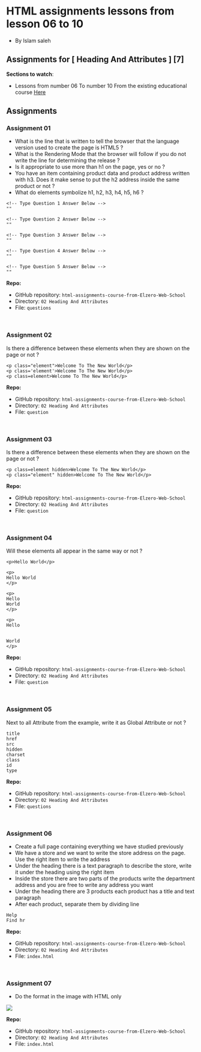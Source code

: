 # HTML assignments lessons from lesson 06 to 10

- By Islam saleh

## Assignments for [ Heading And Attributes ] [7]

**Sections to watch**:

- Lessons from number 06 To number 10 From the existing educational course [Here](https://www.youtube.com/playlist?list=PLDoPjvoNmBAw_t_XWUFbBX-c9MafPk9ji)

## Assignments

### Assignment 01

- What is the line that is written to tell the browser that the language version used to create the page is HTML5 ?
- What is the Rendering Mode that the browser will follow if you do not write the line for determining the release ?
- Is it appropriate to use more than h1 on the page, yes or no ?
- You have an item containing product data and product address written with h3. Does it make sense to put the h2 address inside the same product or not ?
- What do elements symbolize h1, h2, h3, h4, h5, h6 ?

```
<!-- Type Question 1 Answer Below -->
""

<!-- Type Question 2 Answer Below -->
""

<!-- Type Question 3 Answer Below -->
""

<!-- Type Question 4 Answer Below -->
""

<!-- Type Question 5 Answer Below -->
""
```

**Repo:**

- GitHub repository: `html-assignments-course-from-Elzero-Web-School`
- Directory: `02 Heading And Attributes`
- File: `questions`

<br />

### Assignment 02

Is there a difference between these elements when they are shown on the page or not ?

```
<p class="element">Welcome To The New World</p>
<p class='element'>Welcome To The New World</p>
<p class=element>Welcome To The New World</p>
```

**Repo:**

- GitHub repository: `html-assignments-course-from-Elzero-Web-School`
- Directory: `02 Heading And Attributes`
- File: `question`

<br />

### Assignment 03

Is there a difference between these elements when they are shown on the page or not ?

```
<p class=element hidden>Welcome To The New World</p>
<p class="element" hidden>Welcome To The New World</p>
```

**Repo:**

- GitHub repository: `html-assignments-course-from-Elzero-Web-School`
- Directory: `02 Heading And Attributes`
- File: `question`

<br />

### Assignment 04

Will these elements all appear in the same way or not ?

```
<p>Hello World</p>

<p>
Hello World
</p>

<p>
Hello
World
</p>

<p>
Hello


World
</p>
```

**Repo:**

- GitHub repository: `html-assignments-course-from-Elzero-Web-School`
- Directory: `02 Heading And Attributes`
- File: `question`

<br />

### Assignment 05

Next to all Attribute from the example, write it as Global Attribute or not ?

```
title
href
src
hidden
charset
class
id
type
```

**Repo:**

- GitHub repository: `html-assignments-course-from-Elzero-Web-School`
- Directory: `02 Heading And Attributes`
- File: `questions`

<br />

### Assignment 06

- Create a full page containing everything we have studied previously
- We have a store and we want to write the store address on the page. Use the right item to write the address
- Under the heading there is a text paragraph to describe the store, write it under the heading using the right item
- Inside the store there are two parts of the products write the department address and you are free to write any address you want
- Under the heading there are 3 products each product has a title and text paragraph
- After each product, separate them by dividing line

```
Help
Find hr
```

**Repo:**

- GitHub repository: `html-assignments-course-from-Elzero-Web-School`
- Directory: `02 Heading And Attributes`
- File: `index.html`

<br />

### Assignment 07

- Do the format in the image with HTML only

![](https://elzero.org/wp-content/uploads/2021/01/html-assignments-6-10.png)

**Repo:**

- GitHub repository: `html-assignments-course-from-Elzero-Web-School`
- Directory: `02 Heading And Attributes`
- File: `index.html`
